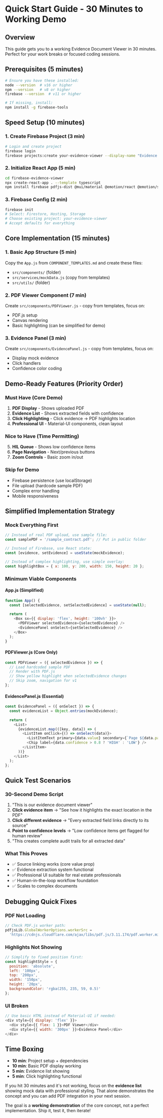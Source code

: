 # Quick Start Guide - 30 Minutes to Working Demo

## Overview
This guide gets you to a working Evidence Document Viewer in 30 minutes. Perfect for your work breaks or focused coding sessions.

## Prerequisites (5 minutes)
```bash
# Ensure you have these installed:
node --version  # v16 or higher
npm --version   # v8 or higher
firebase --version  # v11 or higher

# If missing, install:
npm install -g firebase-tools
```

## Speed Setup (10 minutes)

### 1. Create Firebase Project (3 min)
```bash
# Login and create project
firebase login
firebase projects:create your-evidence-viewer --display-name "Evidence Viewer"
```

### 2. Initialize React App (5 min)
```bash
cd firebase-evidence-viewer
npx create-react-app . --template typescript
npm install firebase pdfjs-dist @mui/material @emotion/react @emotion/styled react-dropzone
```

### 3. Firebase Config (2 min)
```bash
firebase init
# Select: Firestore, Hosting, Storage
# Choose existing project: your-evidence-viewer
# Accept defaults for everything
```

## Core Implementation (15 minutes)

### 1. Basic App Structure (5 min)
Copy the `App.js` from `COMPONENT_TEMPLATES.md` and create these files:
- `src/components/` (folder)
- `src/services/mockData.js` (copy from templates)
- `src/utils/` (folder)

### 2. PDF Viewer Component (7 min)
Create `src/components/PDFViewer.js` - copy from templates, focus on:
- PDF.js setup
- Canvas rendering
- Basic highlighting (can be simplified for demo)

### 3. Evidence Panel (3 min)
Create `src/components/EvidencePanel.js` - copy from templates, focus on:
- Display mock evidence
- Click handlers
- Confidence color coding

## Demo-Ready Features (Priority Order)

### Must Have (Core Demo)
1. **PDF Display** - Shows uploaded PDF 
2. **Evidence List** - Shows extracted fields with confidence
3. **Click Highlighting** - Click evidence → PDF highlights location
4. **Professional UI** - Material-UI components, clean layout

### Nice to Have (Time Permitting) 
5. **HIL Queue** - Shows low confidence items
6. **Page Navigation** - Next/previous buttons
7. **Zoom Controls** - Basic zoom in/out

### Skip for Demo
- Firebase persistence (use localStorage)
- File upload (hardcode sample PDF)
- Complex error handling
- Mobile responsiveness

## Simplified Implementation Strategy

### Mock Everything First
```javascript
// Instead of real PDF upload, use sample file:
const samplePDF = '/sample_contract.pdf'; // Put in public folder

// Instead of Firebase, use React state:
const [evidence, setEvidence] = useState(mockEvidence);

// Instead of complex highlighting, use simple overlay:
const highlightBox = { x: 100, y: 200, width: 150, height: 20 };
```

### Minimum Viable Components

#### App.js (Simplified)
```javascript
function App() {
  const [selectedEvidence, setSelectedEvidence] = useState(null);
  
  return (
    <Box sx={{ display: 'flex', height: '100vh' }}>
      <PDFViewer selectedEvidence={selectedEvidence} />
      <EvidencePanel onSelect={setSelectedEvidence} />
    </Box>
  );
}
```

#### PDFViewer.js (Core Only)
```javascript
const PDFViewer = ({ selectedEvidence }) => {
  // Load hardcoded sample PDF
  // Render with PDF.js
  // Show yellow highlight when selectedEvidence changes
  // Skip zoom, navigation for v1
};
```

#### EvidencePanel.js (Essential)
```javascript  
const EvidencePanel = ({ onSelect }) => {
  const evidenceList = Object.entries(mockEvidence);
  
  return (
    <List>
      {evidenceList.map(([key, data]) => (
        <ListItem onClick={() => onSelect(data)}>
          <ListItemText primary={data.value} secondary={`Page ${data.page}`} />
          <Chip label={data.confidence > 0.8 ? 'HIGH' : 'LOW'} />
        </ListItem>
      ))}
    </List>
  );
};
```

## Quick Test Scenarios

### 30-Second Demo Script
1. "This is our evidence document viewer"
2. **Click evidence item** → "See how it highlights the exact location in the PDF"
3. **Click different evidence** → "Every extracted field links directly to its source"
4. **Point to confidence levels** → "Low confidence items get flagged for human review"
5. "This creates complete audit trails for all extracted data"

### What This Proves
- ✅ Source linking works (core value prop)
- ✅ Evidence extraction system functional
- ✅ Professional UI suitable for real estate professionals  
- ✅ Human-in-the-loop workflow foundation
- ✅ Scales to complex documents

## Debugging Quick Fixes

### PDF Not Loading
```javascript
// Check PDF.js worker path:
pdfjsLib.GlobalWorkerOptions.workerSrc = 
  'https://cdnjs.cloudflare.com/ajax/libs/pdf.js/3.11.174/pdf.worker.min.js';
```

### Highlights Not Showing
```javascript
// Simplify to fixed position first:
const highlightStyle = {
  position: 'absolute',
  left: '100px',
  top: '200px', 
  width: '150px',
  height: '20px',
  backgroundColor: 'rgba(255, 235, 59, 0.5)'
};
```

### UI Broken
```javascript
// Use basic HTML instead of Material-UI if needed:
<div style={{ display: 'flex' }}>
  <div style={{ flex: 1 }}>PDF Viewer</div>
  <div style={{ width: '300px' }}>Evidence Panel</div>
</div>
```

## Time Boxing

- **10 min**: Project setup + dependencies
- **10 min**: Basic PDF display working
- **5 min**: Evidence list showing
- **5 min**: Click highlighting functional

If you hit 30 minutes and it's not working, focus on the **evidence list** showing mock data with professional styling. That alone demonstrates the concept and you can add PDF integration in your next session.

The goal is a **working demonstration** of the core concept, not a perfect implementation. Ship it, test it, then iterate!